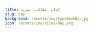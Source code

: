 ```yaml
---
title: کتاب، مقاله، نشریه
slug: bap
background: /assets/img/typeBookBg.jpg
icon: /assets/img/tiles/bap.png
---
```

